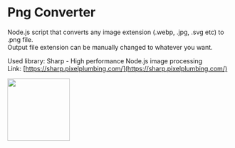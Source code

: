# Png Converter 

Node.js script that converts any image extension (.webp, .jpg, .svg etc) to .png file. <br>
Output file extension can be manually changed to whatever you want.

Used library:
Sharp - High performance Node.js image processing <br>
Link: [https://sharp.pixelplumbing.com/](https://sharp.pixelplumbing.com/)

<img width="140" height="auto" src="https://cdn.jsdelivr.net/gh/lovell/sharp@master/docs/image/sharp-logo.svg">
